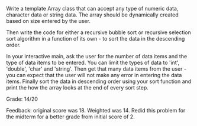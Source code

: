 Write a template Array class that can accept any type of numeric data, character data or string data.  The array should be dynamically created based on size entered by the user.

Then write the code for either a recursive bubble sort or recursive selection sort algorithm in a function of its own - to sort the data in the descending order.

In your interactive main, ask the user for the number of data items and the type of data items to be entered.  You can limit the types of data to 'int', 'double', 'char' and 'string'.  Then get that many data items from the user - you can expect that the user will not make any error in entering the data items.  Finally sort the data in descending order using your sort function and print the how the array looks at the end of every sort step.

Grade: 14/20

Feedback: original score was 18. Weighted was 14. Redid this problem for the midterm for a better grade from initial score of 2.
